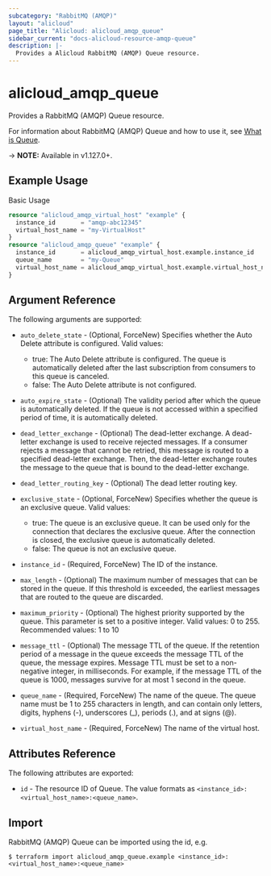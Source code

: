 ```yaml
---
subcategory: "RabbitMQ (AMQP)"
layout: "alicloud"
page_title: "Alicloud: alicloud_amqp_queue"
sidebar_current: "docs-alicloud-resource-amqp-queue"
description: |-
  Provides a Alicloud RabbitMQ (AMQP) Queue resource.
---
```


# alicloud\_amqp\_queue

Provides a RabbitMQ (AMQP) Queue resource.

For information about RabbitMQ (AMQP) Queue and how to use it, see [What is Queue](https://www.alibabacloud.com/help/doc-detail/101631.htm).

-> **NOTE:** Available in v1.127.0+.

## Example Usage

Basic Usage

```terraform
resource "alicloud_amqp_virtual_host" "example" {
  instance_id       = "amqp-abc12345"
  virtual_host_name = "my-VirtualHost"
}
resource "alicloud_amqp_queue" "example" {
  instance_id       = alicloud_amqp_virtual_host.example.instance_id
  queue_name        = "my-Queue"
  virtual_host_name = alicloud_amqp_virtual_host.example.virtual_host_name
}

```

## Argument Reference

The following arguments are supported:

* `auto_delete_state` - (Optional, ForceNew) Specifies whether the Auto Delete attribute is configured. Valid values:
  * true: The Auto Delete attribute is configured. The queue is automatically deleted after the last subscription from consumers to this queue is canceled. 
  * false: The Auto Delete attribute is not configured.
  
* `auto_expire_state` - (Optional) The validity period after which the queue is automatically deleted.
  If the queue is not accessed within a specified period of time, it is automatically deleted.
* `dead_letter_exchange` - (Optional) The dead-letter exchange. A dead-letter exchange is used to receive rejected messages. 
  If a consumer rejects a message that cannot be retried, this message is routed to a specified dead-letter exchange.
  Then, the dead-letter exchange routes the message to the queue that is bound to the dead-letter exchange.
* `dead_letter_routing_key` - (Optional) The dead letter routing key.
* `exclusive_state` - (Optional, ForceNew) Specifies whether the queue is an exclusive queue. Valid values:
  * true: The queue is an exclusive queue. It can be used only for the connection that declares the exclusive queue. After the connection is closed, the exclusive queue is automatically deleted.
  * false: The queue is not an exclusive queue.
  
* `instance_id` - (Required, ForceNew) The ID of the instance.
* `max_length` - (Optional) The maximum number of messages that can be stored in the queue.
  If this threshold is exceeded, the earliest messages that are routed to the queue are discarded.
* `maximum_priority` - (Optional) The highest priority supported by the queue. This parameter is set to a positive integer.
  Valid values: 0 to 255. Recommended values: 1 to 10
* `message_ttl` - (Optional) The message TTL of the queue.
  If the retention period of a message in the queue exceeds the message TTL of the queue, the message expires.
  Message TTL must be set to a non-negative integer, in milliseconds.
  For example, if the message TTL of the queue is 1000, messages survive for at most 1 second in the queue.
* `queue_name` - (Required, ForceNew) The name of the queue.
  The queue name must be 1 to 255 characters in length, and can contain only letters, digits, hyphens (-), underscores (_), periods (.), and at signs (@).
* `virtual_host_name` - (Required, ForceNew) The name of the virtual host.

## Attributes Reference

The following attributes are exported:

* `id` - The resource ID of Queue. The value formats as `<instance_id>:<virtual_host_name>:<queue_name>`.

## Import

RabbitMQ (AMQP) Queue can be imported using the id, e.g.

```
$ terraform import alicloud_amqp_queue.example <instance_id>:<virtual_host_name>:<queue_name>
```
